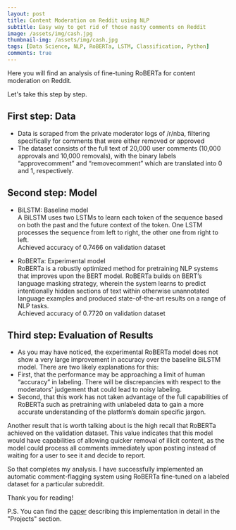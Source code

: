```yaml
---
layout: post
title: Content Moderation on Reddit using NLP
subtitle: Easy way to get rid of those nasty comments on Reddit
image: /assets/img/cash.jpg
thumbnail-img: /assets/img/cash.jpg
tags: [Data Science, NLP, RoBERTa, LSTM, Classification, Python]
comments: true
---
```


Here you will find an analysis of fine-tuning RoBERTa for content moderation on Reddit. 

Let's take this step by step.

## First step: Data
- Data is scraped from the private moderator logs of /r/nba, filtering specifically for comments that were either removed or approved
- The dataset consists of the full text of 20,000 user comments (10,000 approvals and 10,000 removals), with the binary labels “approvecomment” and “removecomment”
which are translated into 0 and 1, respectively.

## Second step: Model
- BiLSTM: Baseline model  
A BiLSTM uses two LSTMs to learn each token of the sequence based on both the past and the future context of the token.
One LSTM processes the sequence from left to right, the other one from right to left.  
Achieved accuracy of 0.7466 on validation dataset

- RoBERTa: Experimental model  
RoBERTa is a robustly optimized method for pretraining NLP systems that improves upon the BERT model. RoBERTa builds on BERT’s language masking strategy, wherein the system learns to predict intentionally hidden sections of text within otherwise unannotated language examples and produced state-of-the-art results on a range of NLP tasks.  
Achieved accuracy of 0.7720 on validation dataset

## Third step: Evaluation of Results
- As you may have noticed, the experimental RoBERTa model does not show a very large improvement in accuracy over the baseline BiLSTM model.
There are two likely explanations for this:
- First, that the performance may be approaching a limit of human “accuracy” in labeling. There will be discrepancies with respect to the moderators' judgement that could lead to noisy labeling.
- Second, that this work has not taken advantage of the full capabilities of RoBERTa such as pretraining with unlabeled data to gain a more
accurate understanding of the platform’s domain specific jargon.

Another result that is worth talking about is the high recall that RoBERTa achieved on the validation dataset. This value indicates that this model would have capabilities of allowing quicker removal of illicit content, as the model could process all comments immediately upon posting instead of waiting for a user to
see it and decide to report.

So that completes my analysis. I have successfully implemented an automatic comment-flagging system using RoBERTa fine-tuned on a labeled dataset for a particular subreddit. 

Thank you for reading!

P.S. You can find the [paper](https://anushapatil5.github.io/assets/reddit_report.pdf.pdf) describing this implementation in detail in the "Projects" section.
